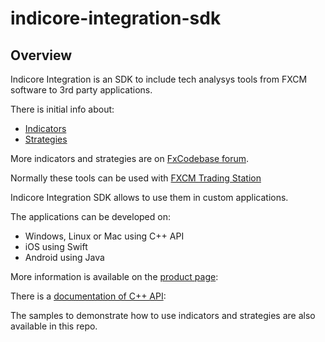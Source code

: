 # indicore-integration-sdk
## Overview
Indicore Integration is an SDK to include tech analysys tools from FXCM software to 3rd party applications.

There is initial info about:

* [Indicators](https://www.fxcm.com/markets/insights/c/forex/forex-indicators/)
* [Strategies](https://www.fxcm.com/uk/insights/trading-strategies-trading-station/)

More indicators and strategies are on [FxCodebase forum](http://fxcodebase.com/).

Normally these tools can be used with [FXCM Trading Station](https://www.fxcm.com/uk/platforms/trading-station/)

Indicore Integration SDK allows to use them in custom applications.

The applications can be developed on:
- Windows, Linux or Mac using C++ API
- iOS using Swift
- Android using Java

More information is available on the [product page](http://fxcodebase.com/wiki/index.php/What_is_Indicore_Integration_SDK):

There is a [documentation of C++ API](http://fxcodebase.com/bin/products/IndicoreSDK/3.5.0/integration/help/cpp/):

The samples to demonstrate how to use indicators and strategies are also available in this repo.
